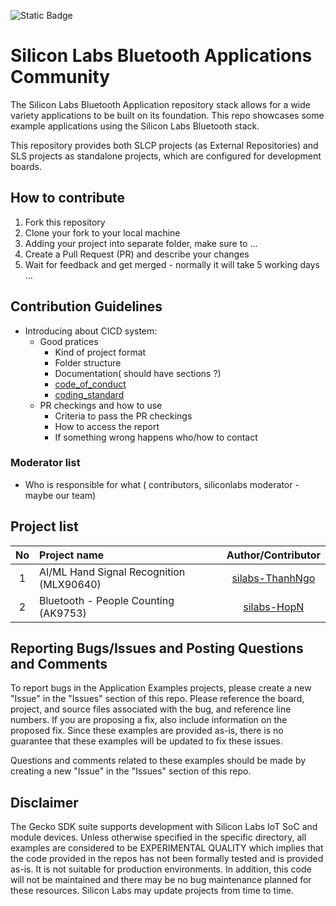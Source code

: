 ![Static Badge](https://img.shields.io/badge/Security_Support-Not_Supported-red)

# Silicon Labs Bluetooth Applications Community #

The Silicon Labs Bluetooth Application repository stack allows for a wide variety applications to be built on its foundation. This repo showcases some example applications using the Silicon Labs Bluetooth stack.

This repository provides both SLCP projects (as External Repositories) and SLS projects as standalone projects, which are configured for development boards.

## How to contribute

1. Fork this repository
2. Clone your fork to your local machine
3. Adding your project into separate folder, make sure to ...
4. Create a Pull Request (PR) and describe your changes
5. Wait for feedback and get merged - normally it will take 5 working days ...

## Contribution Guidelines

- Introducing about CICD system:
  - Good pratices
    - Kind of project format
    - Folder structure
    - Documentation( should have sections ?)
    - [code_of_conduct](https://github.com/SiliconLabsSoftware/agreements-and-guidelines/blob/main/code_of_conduct.md)
    - [coding_standard](https://github.com/SiliconLabsSoftware/agreements-and-guidelines/blob/main/coding_standard.md)
  - PR checkings and how to use
    - Criteria to pass the PR checkings
    - How to access the report
    - If something wrong happens who/how to contact

### Moderator list

  - Who is responsible for what ( contributors, siliconlabs moderator - maybe our team)

## Project list ##

| No | Project name | Author/Contributor |
|:--:|:-------------|:---------------:|
| 1  |AI/ML Hand Signal Recognition (MLX90640) | [silabs-ThanhNgo]() |
| 2  | Bluetooth - People Counting (AK9753) | [silabs-HopN]() |

## Reporting Bugs/Issues and Posting Questions and Comments ##

To report bugs in the Application Examples projects, please create a new "Issue" in the "Issues" section of this repo. Please reference the board, project, and source files associated with the bug, and reference line numbers. If you are proposing a fix, also include information on the proposed fix. Since these examples are provided as-is, there is no guarantee that these examples will be updated to fix these issues.

Questions and comments related to these examples should be made by creating a new "Issue" in the "Issues" section of this repo.

## Disclaimer ##

The Gecko SDK suite supports development with Silicon Labs IoT SoC and module devices. Unless otherwise specified in the specific directory, all examples are considered to be EXPERIMENTAL QUALITY which implies that the code provided in the repos has not been formally tested and is provided as-is.  It is not suitable for production environments.  In addition, this code will not be maintained and there may be no bug maintenance planned for these resources. Silicon Labs may update projects from time to time.
